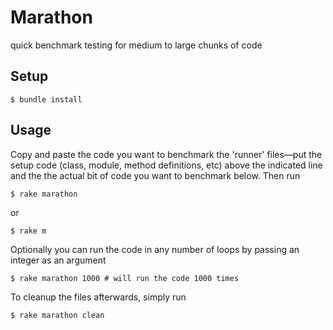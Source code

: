 # Marathon
quick benchmark testing for medium to large chunks of code

## Setup
```shell
$ bundle install
```

## Usage
Copy and paste the code you want to benchmark the 'runner' files—put the setup code (class, module, method definitions, etc) above the indicated line and the the actual bit of code you want to benchmark below. Then run
```shell
$ rake marathon
```
or 
```shell
$ rake m
```
Optionally you can run the code in any number of loops by passing an integer as an argument
```shell
$ rake marathon 1000 # will run the code 1000 times
```
To cleanup the files afterwards, simply run
```shell
$ rake marathon clean
```
